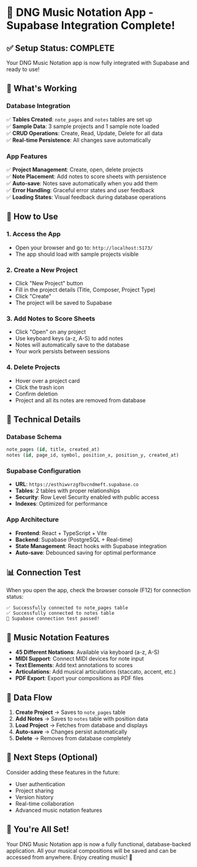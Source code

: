 # 🎉 DNG Music Notation App - Supabase Integration Complete!

## ✅ **Setup Status: COMPLETE**

Your DNG Music Notation app is now fully integrated with Supabase and ready to use!

## 🚀 **What's Working**

### **Database Integration**
✅ **Tables Created**: `note_pages` and `notes` tables are set up  
✅ **Sample Data**: 3 sample projects and 1 sample note loaded  
✅ **CRUD Operations**: Create, Read, Update, Delete for all data  
✅ **Real-time Persistence**: All changes save automatically  

### **App Features**
✅ **Project Management**: Create, open, delete projects  
✅ **Note Placement**: Add notes to score sheets with persistence  
✅ **Auto-save**: Notes save automatically when you add them  
✅ **Error Handling**: Graceful error states and user feedback  
✅ **Loading States**: Visual feedback during database operations  

## 🎯 **How to Use**

### **1. Access the App**
- Open your browser and go to: `http://localhost:5173/`
- The app should load with sample projects visible

### **2. Create a New Project**
- Click "New Project" button
- Fill in the project details (Title, Composer, Project Type)
- Click "Create"
- The project will be saved to Supabase

### **3. Add Notes to Score Sheets**
- Click "Open" on any project
- Use keyboard keys (a-z, A-S) to add notes
- Notes will automatically save to the database
- Your work persists between sessions

### **4. Delete Projects**
- Hover over a project card
- Click the trash icon
- Confirm deletion
- Project and all its notes are removed from database

## 🔧 **Technical Details**

### **Database Schema**
```sql
note_pages (id, title, created_at)
notes (id, page_id, symbol, position_x, position_y, created_at)
```

### **Supabase Configuration**
- **URL**: `https://esthiwvrzgfbvcndmeft.supabase.co`
- **Tables**: 2 tables with proper relationships
- **Security**: Row Level Security enabled with public access
- **Indexes**: Optimized for performance

### **App Architecture**
- **Frontend**: React + TypeScript + Vite
- **Backend**: Supabase (PostgreSQL + Real-time)
- **State Management**: React hooks with Supabase integration
- **Auto-save**: Debounced saving for optimal performance

## 📊 **Connection Test**

When you open the app, check the browser console (F12) for connection status:
```
✅ Successfully connected to note_pages table
✅ Successfully connected to notes table
🎉 Supabase connection test passed!
```

## 🎵 **Music Notation Features**

- **45 Different Notations**: Available via keyboard (a-z, A-S)
- **MIDI Support**: Connect MIDI devices for note input
- **Text Elements**: Add text annotations to scores
- **Articulations**: Add musical articulations (staccato, accent, etc.)
- **PDF Export**: Export your compositions as PDF files

## 🔄 **Data Flow**

1. **Create Project** → Saves to `note_pages` table
2. **Add Notes** → Saves to `notes` table with position data
3. **Load Project** → Fetches from database and displays
4. **Auto-save** → Changes persist automatically
5. **Delete** → Removes from database completely

## 🎯 **Next Steps (Optional)**

Consider adding these features in the future:
- User authentication
- Project sharing
- Version history
- Real-time collaboration
- Advanced music notation features

## 🎉 **You're All Set!**

Your DNG Music Notation app is now a fully functional, database-backed application. All your musical compositions will be saved and can be accessed from anywhere. Enjoy creating music! 🎼
